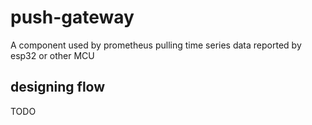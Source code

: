 # push-gateway
A component used by  prometheus pulling time series data reported by esp32 or other MCU

## designing flow

TODO